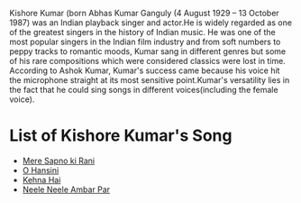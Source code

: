 Kishore Kumar (born Abhas Kumar Ganguly (4 August 1929 – 13 October 1987) was an Indian playback singer and actor.He is widely regarded as one of the greatest singers in the history of Indian music. He was one of the most popular singers in the Indian film industry and from soft numbers to peppy tracks to romantic moods, Kumar sang in different genres but some of his rare compositions which were considered classics were lost in time. According to Ashok Kumar, Kumar's success came because his voice hit the microphone straight at its most sensitive point.Kumar's versatility lies in the fact that he could sing songs in different voices(including the female voice).

List of Kishore Kumar's Song
============================

* [Mere Sapno ki Rani](kishore/songs/mere_sapno_ki_rani.md)
* [O Hansini](kishore/songs/o_hansini.md)
* [Kehna Hai](kishore/songs/kehna_hai.md)
* [Neele Neele Ambar Par](kishore/songs/neele_neele_ambar_par.md)

<!-- ### [Go to Song's List 🔗](kishore/kishore_song_list.md) -->